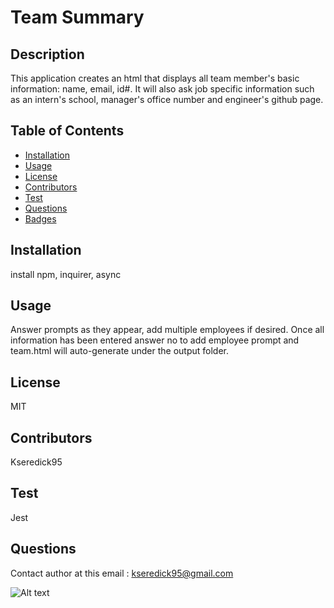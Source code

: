 
# Team Summary

## Description
This application creates an html that displays all team member's basic information: name, email, id#. It will also ask job specific information such as an intern's school, manager's office number and engineer's github page.

## Table of Contents
* [Installation](#installation)
* [Usage](#usage)
* [License](#license)
* [Contributors](#contributors)
* [Test](#test)
* [Questions](#questions)
* [Badges](#badges)

## Installation
install npm, inquirer, async

## Usage
Answer prompts as they appear, add multiple employees if desired. Once all information has been entered answer no to add employee prompt and team.html will auto-generate under the output folder.

## License
MIT

## Contributors
Kseredick95

## Test
Jest

## Questions
Contact author at this email : kseredick95@gmail.com

![Alt text](https://avatars1.githubusercontent.com/u/58563108?v=4)
